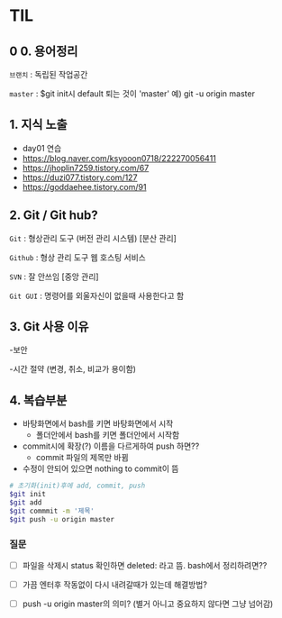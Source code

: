 # TIL

## 0  0. 용어정리

`브랜치` : 독립된 작업공간

`master`  : $git init시 default 퇴는 것이 'master'
	예) git -u origin master

## 1. 지식 노출

* day01 연습
* https://blog.naver.com/ksyooon0718/222270056411
* https://jhoplin7259.tistory.com/67
* https://duzi077.tistory.com/127
* https://goddaehee.tistory.com/91



## 2. Git / Git hub?

`Git` : 형상관리 도구 (버전 관리 시스템) [분산 관리]

`Github` : 형상 관리 도구 웹 호스팅 서비스

`SVN` : 잘 안쓰임 [중앙 관리]

`Git GUI` : 명령어를 외울자신이 없을때 사용한다고 함



## 3. Git 사용 이유

-보안

-시간 절약 (변경, 취소, 비교가 용이함)



## 4. 복습부분

* 바탕화면에서 bash를 키면 바탕화면에서 시작
  * 폴더안에서 bash를 키면 폴더안에서 시작함
* commit시에 확장(?) 이름을 다르게하여  push 하면??
  *  commit 파일의 제목만 바뀜
* 수정이 안되어 있으면 nothing to commit이 뜸

```bash
# 초기화(init)후에 add, commit, push
$git init
$git add
$git commmit -m '제목'
$git push -u origin master
```



### 질문

- [ ] 파일을 삭제시 status 확인하면 deleted: 라고 뜸. bash에서 정리하려면??

- [ ] 가끔 엔터후 작동없이 다시 내려갈때가 있는데 해결방법?
- [ ] push -u origin master의 의미? (별거 아니고 중요하지 않다면 그냥 넘어감)

